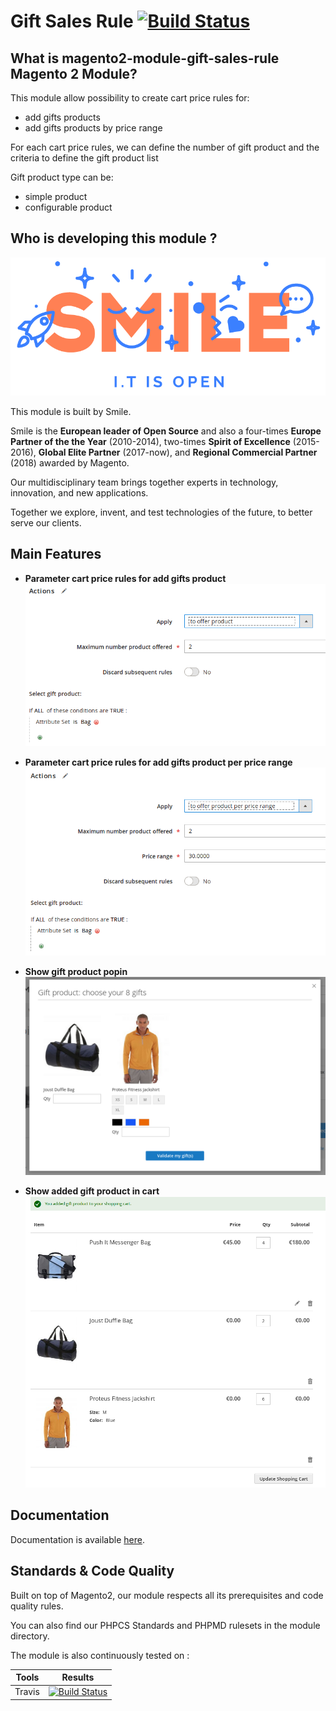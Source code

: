 Gift Sales Rule [![Build Status](https://travis-ci.org/Smile-SA/magento2-module-gift-sales-rule.svg?branch=master)](https://travis-ci.org/Smile-SA/magento2-module-gift-sales-rule)
=====================================

## What is magento2-module-gift-sales-rule Magento 2 Module?

This module allow possibility to create cart price rules for:
* add gifts products
* add gifts products by price range

For each cart price rules, we can define the number of gift product and the criteria to define the gift product list

Gift product type can be:
* simple product
* configurable product

## Who is developing this module ? 

![Smile](doc/static/smile.png)

This module is built by Smile. 

Smile is the **European leader of Open Source** and also a four-times **Europe Partner of the the Year** (2010-2014), two-times **Spirit of Excellence** (2015-2016), **Global Elite Partner** (2017-now), and **Regional Commercial Partner** (2018) awarded by Magento.

Our multidisciplinary team brings together experts in technology, innovation, and new applications.

Together we explore, invent, and test technologies of the future, to better serve our clients.

## Main Features

* **Parameter cart price rules for add gifts product**
![To offer product](doc/static/to_offer_product.png)

* **Parameter cart price rules for add gifts product per price range**
![To offer product per price range](doc/static/to_offer_product_per_price_range.png)

* **Show gift product popin**
![Gift popin](doc/static/gift_popin.png)

* **Show added gift product in cart**
![Gift cart](doc/static/gift_cart.png)

## Documentation

Documentation is available [here](https://github.com/Smile-SA/magento2-module-gift-sales-rule/wiki).

## Standards & Code Quality

Built on top of Magento2, our module respects all its prerequisites and code quality rules.

You can also find our PHPCS Standards and PHPMD rulesets in the module directory.

The module is also continuously tested on :

Tools                           | Results
------------------------------- |------------
Travis                          | [![Build Status](https://travis-ci.org/Smile-SA/magento2-module-gift-sales-rule.svg?branch=master)](https://travis-ci.org/Smile-SA/magento2-module-gift-sales-rule)
